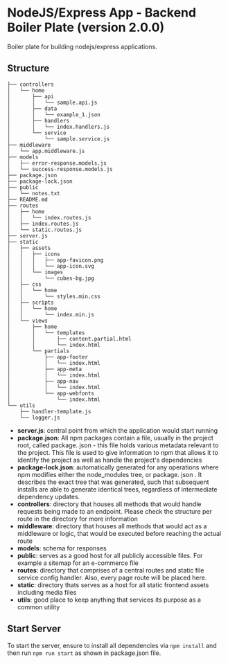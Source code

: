 # NodeJS/Express App - Backend Boiler Plate (version 2.0.0)
Boiler plate for building nodejs/express applications.

## Structure
```
├── controllers
│   └── home
│       ├── api
│       │   └── sample.api.js
│       ├── data
│       │   └── example_1.json
│       ├── handlers
│       │   └── index.handlers.js
│       └── service
│           └── sample.service.js
├── middleware
│   └── app.middleware.js
├── models
│   ├── error-response.models.js
│   └── success-response.models.js
├── package.json
├── package-lock.json
├── public
│   └── notes.txt
├── README.md
├── routes
│   ├── home
│   │   └── index.routes.js
│   ├── index.routes.js
│   └── static.routes.js
├── server.js
├── static
│   ├── assets
│   │   ├── icons
│   │   │   ├── app-favicon.png
│   │   │   └── app-icon.svg
│   │   └── images
│   │       └── cubes-bg.jpg
│   ├── css
│   │   └── home
│   │       └── styles.min.css
│   ├── scripts
│   │   └── home
│   │       └── index.min.js
│   └── views
│       ├── home
│       │   └── templates
│       │       ├── content.partial.html
│       │       └── index.html
│       └── partials
│           ├── app-footer
│           │   └── index.html
│           ├── app-meta
│           │   └── index.html
│           ├── app-nav
│           │   └── index.html
│           └── app-webfonts
│               └── index.html
└── utils
    ├── handler-template.js
    └── logger.js
```

* __server.js__: central point from which the application would start running
* __package.json__: All npm packages contain a file, usually in the project root, called package. json - this file holds various metadata relevant to the project. This file is used to give information to npm that allows it to identify the project as well as handle the project's dependencies
* __package-lock.json__:  automatically generated for any operations where npm modifies either the node_modules tree, or package. json . It describes the exact tree that was generated, such that subsequent installs are able to generate identical trees, regardless of intermediate dependency updates.
* __controllers__: directory that houses all methods that would handle requests being made to an endpoint. Please check the structure per route in the directory for more information
* __middleware__: directory that houses all methods that would act as a middleware or logic, that would be executed before reaching the actual route
* __models__: schema for responses
* __public__: serves as a good host for all publicly accessible files. For example a sitemap for an e-commerce file
* __routes__: directory that comprises of a central routes and static file service config handler. Also, every page route will be placed here. 
* __static__: directory thats serves as a host for all static frontend assets including media files
* __utils__: good place to keep anything that services its purpose as a common utility

## Start Server
To start the server, ensure to install all dependencies via ```npm install``` and then run ```npm run start``` as shown in package.json file.
